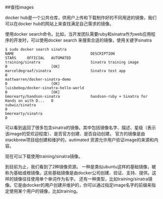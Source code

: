 ##查找images

docker hub是一个公共仓库，供用户上传和下载制作好的不同用途的镜像，我们可以在docker hub的网站上来查找满足自己需求的镜像。

使用docker search命令。比如，当开发团队需要ruby和sinatra作为web应用程序的开发时，可以使用docker search 来搜索合适的镜像，使用关键字sinatra

```
$ sudo docker search sinatra
NAME                                   DESCRIPTION                                     STARS     OFFICIAL   AUTOMATED
training/sinatra                       Sinatra training image                          0                    [OK]
marceldegraaf/sinatra                  Sinatra test app                                0
mattwarren/docker-sinatra-demo                                                         0                    [OK]
luisbebop/docker-sinatra-hello-world                                                   0                    [OK]
bmorearty/handson-sinatra              handson-ruby + Sinatra for Hands on with D...   0
subwiz/sinatra                                                                         0
bmorearty/sinatra                                                                      0
```


可以看到返回了很多包含sinatra的镜像。其中包括镜像名字、描述、星级（表示该image的受欢迎程度）、是否官方创建、是否自动创建。
官方的镜像是由stackbrew项目组创建和维护的，autimated 资源允许用户验证image的来源和内容。

现在可以下载使用training/sinatra镜像。

到目前为止，我们看到了2种镜像资源。
一种是类似ubuntu这样的基础镜像，被称为基础或根镜像。这些基础镜像是由docker公司创建、验证、支持、提供。这样的镜像往往使用单个单词作为名字。
还有一种类型，比如training/sinatra镜像。它是由docker的用户创建并维护的，你可以通过指定image名字的前缀来指定使用某个用户的镜像，比如training。
